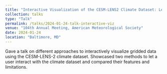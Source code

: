 ```yaml
---
title: "Interactive Visualization of the CESM-LENS2 Climate Dataset: Lessons Learned and Recommendations for Visualizing Gridded Datasets using Open Science Tools"
collection: talks
type: "Talk"
permalink: /talks/2024-01-24-talk-interactive-viz
venue: "104th Annual Meeting, American Meteorological Society"
date: 2024-01-24
location: "Baltimore, MD"
---
```


Gave a talk on different approaches to interactively visualize gridded data using the CESM-LENS-2 climate dataset. Showcased two methods to let a user interact with the climate dataset and compared their features and limitations.
